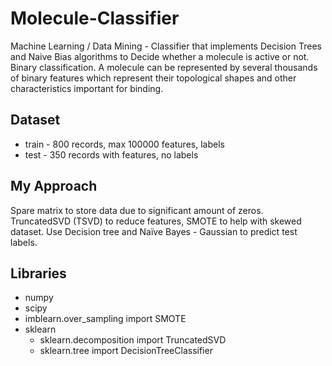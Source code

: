 # Molecule-Classifier
Machine Learning / Data Mining - Classifier that implements Decision Trees and Naive Bias algorithms to Decide whether a molecule is 
active or not. Binary classification.  A molecule can be represented by several thousands of binary features which represent their topological shapes and other characteristics important for binding.

## Dataset
- train - 800 records, max 100000 features, labels <br />
- test - 350 records with features, no labels <br />

## My Approach 
Spare matrix to store data due to significant amount of zeros. TruncatedSVD (TSVD) to reduce features, SMOTE to help with skewed dataset.
Use Decision tree and Naïve Bayes - Gaussian to predict test labels.

## Libraries
- numpy <br />
- scipy <br />
- imblearn.over_sampling import SMOTE <br />
- sklearn <br />
  - sklearn.decomposition import TruncatedSVD
  - sklearn.tree import DecisionTreeClassifier
  

